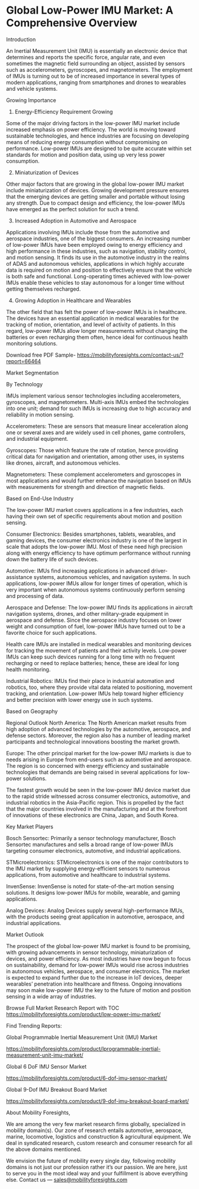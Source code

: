 # Global Low-Power IMU Market: A Comprehensive Overview

Introduction

An Inertial Measurement Unit (IMU) is essentially an electronic device that determines and reports the specific force, angular rate, and even sometimes the magnetic field surrounding an object, assisted by sensors such as accelerometers, gyroscopes, and magnetometers. The employment of IMUs is turning out to be of increased importance in several types of modern applications, ranging from smartphones and drones to wearables and vehicle systems.

Growing Importance

1. Energy-Efficiency Requirement Growing

Some of the major driving factors in the low-power IMU market include increased emphasis on power efficiency. The world is moving toward sustainable technologies, and hence industries are focusing on developing means of reducing energy consumption without compromising on performance. Low-power IMUs are designed to be quite accurate within set standards for motion and position data, using up very less power consumption.

2. Miniaturization of Devices

Other major factors that are growing in the global low-power IMU market include miniaturization of devices. Growing development pressure ensures that the emerging devices are getting smaller and portable without losing any strength. Due to compact design and efficiency, the low-power IMUs have emerged as the perfect solution for such a trend.

3. Increased Adoption in Automotive and Aerospace

Applications involving IMUs include those from the automotive and aerospace industries, one of the biggest consumers. An increasing number of low-power IMUs have been employed owing to energy efficiency and high performance in these industries, such as navigation, stability control, and motion sensing. It finds its use in the automotive industry in the realms of ADAS and autonomous vehicles, applications in which highly accurate data is required on motion and position to effectively ensure that the vehicle is both safe and functional. Long-operating times achieved with low-power IMUs enable these vehicles to stay autonomous for a longer time without getting themselves recharged.

4. Growing Adoption in Healthcare and Wearables

The other field that has felt the power of low-power IMUs is in healthcare. The devices have an essential application in medical wearables for the tracking of motion, orientation, and level of activity of patients. In this regard, low-power IMUs allow longer measurements without changing the batteries or even recharging them often, hence ideal for continuous health monitoring solutions.

Download free PDF Sample- https://mobilityforesights.com/contact-us/?report=66464

Market Segmentation

By Technology

IMUs implement various sensor technologies including accelerometers, gyroscopes, and magnetometers. Multi-axis IMUs embed the technologies into one unit; demand for such IMUs is increasing due to high accuracy and reliability in motion sensing.

Accelerometers: These are sensors that measure linear acceleration along one or several axes and are widely used in cell phones, game controllers, and industrial equipment.

Gyroscopes: Those which feature the rate of rotation, hence providing critical data for navigation and orientation, among other uses, in systems like drones, aircraft, and autonomous vehicles.

Magnetometers: These complement accelerometers and gyroscopes in most applications and would further enhance the navigation based on IMUs with measurements for strength and direction of magnetic fields.

Based on End-Use Industry

The low-power IMU market covers applications in a few industries, each having their own set of specific requirements about motion and position sensing.

Consumer Electronics: Besides smartphones, tablets, wearables, and gaming devices, the consumer electronics industry is one of the largest in scale that adopts the low-power IMU. Most of these need high precision along with energy efficiency to have optimum performance without running down the battery life of such devices.

Automotive: IMUs find increasing applications in advanced driver-assistance systems, autonomous vehicles, and navigation systems. In such applications, low-power IMUs allow for longer times of operation, which is very important when autonomous systems continuously perform sensing and processing of data.

Aerospace and Defense: The low-power IMU finds its applications in aircraft navigation systems, drones, and other military-grade equipment in aerospace and defense. Since the aerospace industry focuses on lower weight and consumption of fuel, low-power IMUs have turned out to be a favorite choice for such applications.

Health care IMUs are installed in medical wearables and monitoring devices for tracking the movement of patients and their activity levels. Low-power IMUs can keep such devices running for a long time with no frequent recharging or need to replace batteries; hence, these are ideal for long health monitoring.

Industrial Robotics: IMUs find their place in industrial automation and robotics, too, where they provide vital data related to positioning, movement tracking, and orientation. Low-power IMUs help toward higher efficiency and better precision with lower energy use in such systems.

Based on Geography

Regional Outlook North America: The North American market results from high adoption of advanced technologies by the automotive, aerospace, and defense sectors. Moreover, the region also has a number of leading market participants and technological innovations boosting the market growth.

Europe: The other principal market for the low-power IMU markets is due to needs arising in Europe from end-users such as automotive and aerospace. The region is so concerned with energy efficiency and sustainable technologies that demands are being raised in several applications for low-power solutions.

The fastest growth would be seen in the low-power IMU device market due to the rapid stride witnessed across consumer electronics, automotive, and industrial robotics in the Asia-Pacific region. This is propelled by the fact that the major countries involved in the manufacturing and at the forefront of innovations of these electronics are China, Japan, and South Korea.

Key Market Players

Bosch Sensortec: Primarily a sensor technology manufacturer, Bosch Sensortec manufactures and sells a broad range of low-power IMUs targeting consumer electronics, automotive, and industrial applications.

STMicroelectronics: STMicroelectronics is one of the major contributors to the IMU market by supplying energy-efficient sensors to numerous applications, from automotive and healthcare to industrial systems.

InvenSense: InvenSense is noted for state-of-the-art motion sensing solutions. It designs low-power IMUs for mobile, wearable, and gaming applications.

Analog Devices: Analog Devices supply several high-performance IMUs, with the products seeing great application in automotive, aerospace, and industrial applications.

Market Outlook

The prospect of the global low-power IMU market is found to be promising, with growing advancements in sensor technology, miniaturization of devices, and power efficiency. As most industries have now begun to focus on sustainability, demand for low-power IMUs would rise across industries in autonomous vehicles, aerospace, and consumer electronics. The market is expected to expand further due to the increase in IoT devices, deeper wearables’ penetration into healthcare and fitness. Ongoing innovations may soon make low-power IMU the key to the future of motion and position sensing in a wide array of industries.

Browse Full Market Research Report with TOC https://mobilityforesights.com/product/low-power-imu-market/

Find Trending Reports:

Global Programmable Inertial Measurement Unit (IMU) Market

https://mobilityforesights.com/product/lprogrammable-inertial-measurement-unit-imu-market/

Global 6 DoF IMU Sensor Market

https://mobilityforesights.com/product/6-dof-imu-sensor-market/

Global 9-Dof IMU Breakout Board Market

https://mobilityforesights.com/product/9-dof-imu-breakout-board-market/

About Mobility Foresights,

We are among the very few market research firms globally, specialized in mobility domain(s). Our zone of research entails automotive, aerospace, marine, locomotive, logistics and construction & agricultural equipment. We deal in syndicated research, custom research and consumer research for all the above domains mentioned.

We envision the future of mobility every single day, following mobility domains is not just our profession rather it’s our passion. We are here, just to serve you in the most ideal way and your fulfillment is above everything else. Contact us — sales@mobilityforesights.com
